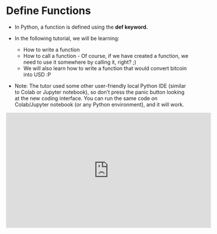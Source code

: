 # Define Functions

* In Python, a function is defined using the **def keyword.**
* In the following tutorial, we will be learning:
  * How to write a function
  * How to call a function - Of course, if we have created a function, we need to use it somewhere by calling it, right? ;)
  * We will also learn how to write a function that would convert bitcoin into USD :P

* Note: The tutor used some other user-friendly local Python IDE (similar to  Colab or Jupyter notebook), so don’t press the panic button looking at the new coding interface.  You can run the same code on Colab/Jupyter notebook (or any Python environment), and it will work.

<iframe width="560" height="315" src="https://www.youtube.com/embed/j2xhtI0WTew" title="YouTube video player" frameborder="0" allow="accelerometer; autoplay; clipboard-write; encrypted-media; gyroscope; picture-in-picture" allowfullscreen></iframe>